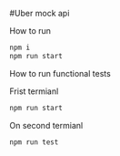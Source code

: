 #Uber mock api

How to run

```sh
npm i
npm run start
```

How to run functional tests

Frist termianl

```sh
npm run start
```

On second termianl 
```sh
npm run test
```